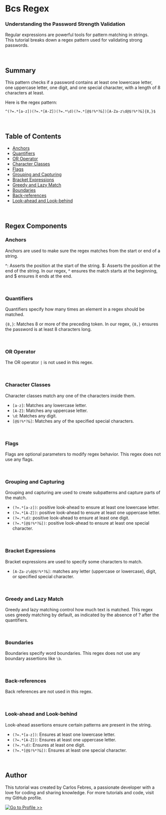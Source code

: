 # Bcs Regex
### Understanding the Password Strength Validation

Regular expressions are powerful tools for pattern matching in strings.  
This tutorial breaks down a regex pattern used for validating strong passwords.

<br>

## Summary

This pattern checks if a password contains at least one lowercase letter, one uppercase letter, one digit, and one special character, with a length of 8 characters at least.

Here is the regex pattern:  
```
^(?=.*[a-z])(?=.*[A-Z])(?=.*\d)(?=.*[@$!%*?&])[A-Za-z\d@$!%*?&]{8,}$
```
<br>

## Table of Contents

- [Anchors](#anchors)
- [Quantifiers](#quantifiers)
- [OR Operator](#or-operator)
- [Character Classes](#character-classes)
- [Flags](#flags)
- [Grouping and Capturing](#grouping-and-capturing)
- [Bracket Expressions](#bracket-expressions)
- [Greedy and Lazy Match](#greedy-and-lazy-match)
- [Boundaries](#boundaries)
- [Back-references](#back-references)
- [Look-ahead and Look-behind](#look-ahead-and-look-behind)

<br>

## Regex Components

### Anchors  

Anchors are used to make sure the regex matches from the start or end of a string.

^: Asserts the position at the start of the string.
$: Asserts the position at the end of the string.
In our regex, ^ ensures the match starts at the beginning, and $ ensures it ends at the end.

<br>

### Quantifiers  

Quantifiers specify how many times an element in a regex should be matched.

`{8,}`: Matches 8 or more of the preceding token.
In our regex, `{8,}` ensures the password is at least 8 characters long.

<br>

### OR Operator  

The OR operator `|` is not used in this regex.

<br>

### Character Classes  

Character classes match any one of the characters inside them.

- `[a-z]`: Matches any lowercase letter.  
- `[A-Z]`: Matches any uppercase letter.  
- `\d`: Matches any digit.  
- `[@$!%*?&]`: Matches any of the specified special characters.  

<br>

### Flags  

Flags are optional parameters to modify regex behavior. This regex does not use any flags.  

<br>

### Grouping and Capturing  

Grouping and capturing are used to create subpatterns and capture parts of the match.

- `(?=.*[a-z])`: positive look-ahead to ensure at least one lowercase letter.
- `(?=.*[A-Z])`: positive look-ahead to ensure at least one uppercase letter.
- `(?=.*\d)`: positive look-ahead to ensure at least one digit.
- `(?=.*[@$!%*?&])`: positive look-ahead to ensure at least one special character.

<br> 

### Bracket Expressions

Bracket expressions are used to specify some characters to match.

- `[A-Za-z\d@$!%*?&]`: matches any letter (uppercase or lowercase), digit, or specified special character.

<br>

### Greedy and Lazy Match

Greedy and lazy matching control how much text is matched. This regex uses greedy matching by default, as indicated by the absence of ? after the quantifiers.

<br>

### Boundaries

Boundaries specify word boundaries. This regex does not use any boundary assertions like `\b`.

<br>

### Back-references

Back references are not used in this regex.

<br>

### Look-ahead and Look-behind

Look-ahead assertions ensure certain patterns are present in the string.

- `(?=.*[a-z])`: Ensures at least one lowercase letter.
- `(?=.*[A-Z])`: Ensures at least one uppercase letter.
- `(?=.*\d)`: Ensures at least one digit.
- `(?=.*[@$!%*?&])`: Ensures at least one special character.

<br>

## Author
This tutorial was created by Carlos Febres, a passionate developer with a love for coding and sharing knowledge. For more tutorials and code, visit my GitHub profile.

[![Go to Profile >>](https://img.shields.io/badge/Go_to_Profile_>>-darkgreen?style=for-the-badge)](https://github.com/febres0492)  


